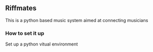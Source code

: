 ## Riffmates

This is a python based music system aimed at connecting musicians

### How to set it up 
Set up a python vitual environment
